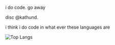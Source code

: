 i do code. go away

disc @kathund.


i think i do code in what ever these languages are

![Top Langs](https://github-readme-stats.vercel.app/api/top-langs/?username=kathund&langs_count=2)
